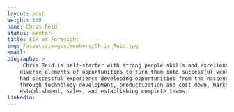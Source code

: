 ```yaml
---
layout: post
weight: 100
name: Chris Reid
status: mentor
title: EiR at Foresight
img: /assets/images/members/Chris_Reid.jpg
email: 
biography: >
     Chris Reid is self-starter with strong people skills and excellent at pulling together
    diverse elements of opportunities to turn them into successful ventures. Chris
    had successful experience developing opportunities from the nascent stage,
    through technology development, productization and cost down, market
    establishment, sales, and establishing complete teams.
linkedin: 
---
```

